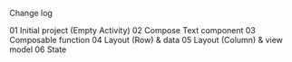 Change log

01 Initial project (Empty Activity)
02 Compose Text component
03 Composable function
04 Layout (Row) & data
05 Layout (Column) & view model
06 State
